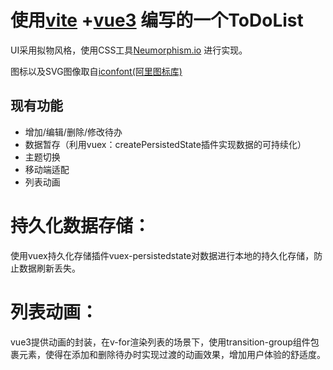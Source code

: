 [comment]: <> (# Vue 3 + Vite)

[comment]: <> (This template should help get you started developing with Vue 3 in Vite. The template uses Vue 3 `<script setup>` SFCs, check out the [script setup docs]&#40;https://v3.vuejs.org/api/sfc-script-setup.html#sfc-script-setup&#41; to learn more.)

[comment]: <> (## Recommended IDE Setup)

[comment]: <> (- [VSCode]&#40;https://code.visualstudio.com/&#41; + [Volar]&#40;https://marketplace.visualstudio.com/items?itemName=johnsoncodehk.volar&#41;)

# 使用[vite](https://vitejs.cn/) +[vue3](https://v3.cn.vuejs.org/) 编写的一个ToDoList
UI采用拟物风格，使用CSS工具[Neumorphism.io](https://neumorphism.io/#e0e0e0) 进行实现。

图标以及SVG图像取自[iconfont(阿里图标库)](https://www.iconfont.cn/)


## 现有功能
- 增加/编辑/删除/修改待办
- 数据暂存（利用vuex：createPersistedState插件实现数据的可持续化）
- 主题切换
- 移动端适配
- 列表动画

# 持久化数据存储：
使用vuex持久化存储插件vuex-persistedstate对数据进行本地的持久化存储，防止数据刷新丢失。
# 列表动画：
vue3提供动画的封装，在v-for渲染列表的场景下，使用transition-group组件包裹元素，使得在添加和删除待办时实现过渡的动画效果，增加用户体验的舒适度。
